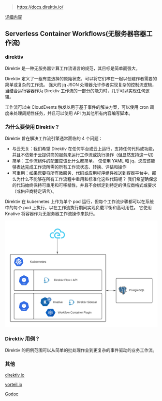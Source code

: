 > https://docs.direktiv.io/

[详细内容](./docs/index.md)

## Serverless Container Workflows(无服务器容器工作流)


### direktiv

Direktiv 是一种无服务器计算工作流语言的规范，其目标是简单而强大。

Direktiv 定义了一组有意选择的原始状态，可以将它们串在一起以创建作者需要的简单或复杂的工作流。 强大的 jq JSON 处理器允许作者实现复杂的控制流逻辑，当结合运行容器作为 Direktiv 工作流的一部分的能力时，几乎可以实现任何逻辑。

工作流可以由 CloudEvents 触发以用于基于事件的解决方案，可以使用 cron 调度来处理周期性任务，并且可以使用 API 为其他所有内容编写脚本。

### 为什么要使用 Direktiv？

Direktiv 旨在解决工作流引擎通常面临的 4 个问题：

* 与云无关：我们希望 Direktiv 在任何平台或云上运行，支持任何代码或功能，并且不依赖于云提供商的服务来运行工作流或执行操作（但显然支持这一切）
* 简单：工作流组件的配置应该比什么都简单。 仅使用 YAML 和 jq，您应该能够表达完成工作流所需的所有工作流状态、转换、评估和操作
* 可重用：如果您要将所有微服务、代码或应用程序组件推送到容器平台中，那么为什么不能够在所有工作流程中重用和标准化这些代码呢？ 我们希望确保您的代码始终保持可重用和可移植性，并且不会绑定到特定的供应商格式或要求（或供应商特定语言）。

Direktiv 在 kubernetes 上作为单个 pod 运行，但每个工作流步骤都可以在系统中的每个 pod 上执行，以在工作流执行期间实现负载平衡和高可用性。 它使用 Knative 将容器作为无服务器工作流操作来执行。

![direktiv-diagram](images/direktiv-diagram.png)

### Direktiv 用例？

Direktiv 的用例范围可以从简单的批处理作业到更复杂的事件驱动的业务工作流。

### 其他
[direktiv.io](https://docs.direktiv.io/)

[vorteil.io](https://github.com/vorteil/vorteil/)

[Godoc](https://godoc.org/github.com/vorteil/direktiv)